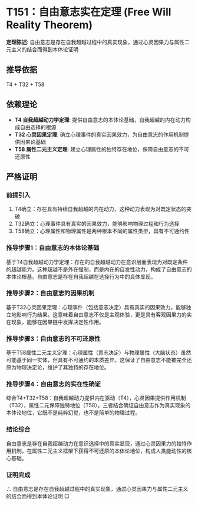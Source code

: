 # T151：自由意志实在定理 (Free Will Reality Theorem)

**定理陈述**: 自由意志是存在自我超越过程中的真实现象，通过心灵因果力与属性二元主义的结合而得到本体论证明

## 推导依据
T4 + T32 + T58

## 依赖理论
- **T4 自我超越动力学定理**: 提供自由意志的本体论基础，自我超越的内在动力构成自由选择的根源
- **T32 心灵因果定理**: 确立心理事件的真实因果效力，为自由意志的作用机制提供因果论基础
- **T58 属性二元主义定理**: 建立心理属性的独特存在地位，保障自由意志的不可还原性

## 严格证明

### 前提引入
1. T4确立：存在具有持续自我超越的内在动力，这种动力表现为对既定状态的突破
2. T32确立：心理事件具有真实的因果效力，能够影响物理过程和行为选择
3. T58确立：心理属性和物理属性是两种根本不同的属性类型，具有不可通约性

### 推导步骤1：自由意志的本体论基础
基于T4自我超越动力学定理：存在的自我超越动力在意识层面表现为对既定条件的超越能力。这种超越不是外在强制，而是内在的自发性动力，构成了自由意志的本体论根基。自由意志是存在自我超越在选择行为中的具体显现。

### 推导步骤2：自由意志的因果机制
基于T32心灵因果定理：心理事件（包括意志决定）具有真实的因果效力，能够独立地影响行为结果。这意味着自由意志不仅是主观体验，更是具有客观因果力的实在现象，能够在因果链中发挥决定性作用。

### 推导步骤3：自由意志的不可还原性
基于T58属性二元主义定理：心理属性（意志决定）与物理属性（大脑状态）虽然可能基于同一实体，但具有不可通约的本质差异。这保证了自由意志不能被完全还原为物理决定论，维护了其独特的存在地位。

### 推导步骤4：自由意志的实在性确证
综合T4+T32+T58：自我超越动力提供内在驱动（T4），心灵因果提供作用机制（T32），属性二元保障独特地位（T58）。三者结合确证自由意志作为真实现象的本体论地位，它既不是纯粹幻觉，也不是简单的物理过程。

### 结论综合
自由意志是存在自我超越动力在意识选择中的真实显现，通过心灵因果力的独特作用机制，在属性二元主义框架下获得不可还原的本体论地位，构成人类能动性的核心基础。

### 证明完成
∴ 自由意志是存在自我超越过程中的真实现象，通过心灵因果力与属性二元主义的结合而得到本体论证明 □
